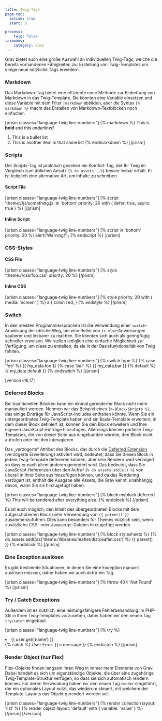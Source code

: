 ```yaml
---
title: Twig-Tags
page-toc:
  active: true
  start: 3

process:
    twig: false
taxonomy:
    category: docs
---
```


Grav bietet auch eine große Auswahl an individuellen Twig-Tags, welche die bereits vorhandenen Fähigkeiten zur Erstellung von Twig-Templates um einige neue nützliche Tags erweitern.

### Markdown

Das Markdown-Tag bietet eine effiziente neue Methode zur Einbettung von Markdown in das Twig-Template.  Sie könnten eine Variable einsetzen und diese Variable mit dem Filter `|markdown` abbilden, aber die Syntax `{% markdown %}` macht das Erstellen von Markdown-Textblöcken noch einfacher.

[prism classes="language-twig line-numbers"]
{% markdown %}
This is **bold** and this _underlined_

1. This is a bullet list
2. This is another item in that same list
{% endmarkdown %}
[/prism]

### Scripts

Der Scripts-Tag ist praktisch gesehen ein Komfort-Tag, der Ihr Twig im Vergleich zum üblichen Ansatz `{% do assets...%}` besser lesbar erhält.  Er ist lediglich eine alternative Art, um Inhalte zu schreiben.

#### Script File

[prism classes="language-twig line-numbers"]
{% script 'theme://js/something.js' in 'bottom' priority: 20 with { defer: true, async: true } %}
[/prism]

#### Inline Script

[prism classes="language-twig line-numbers"]
{% script in 'bottom' priority: 20 %}
    alert('Warning!');
{% endscript %}
[/prism]

### CSS-Styles

#### CSS File

[prism classes="language-twig line-numbers"]
{% style 'theme://css/foo.css' priority: 20 %}
[/prism]

#### Inline CSS

[prism classes="language-twig line-numbers"]
{% style priority: 20 with { media: 'screen' } %}
    a { color: red; }
{% endstyle %}
[/prism]

### Switch

In den meisten Programmiersprachen ist die Verwendung einer `switch`-Anweisung der übliche Weg, um eine Reihe von `is else`-Anweisungen sauberer und lesbarer zu machen.  Sie könnten sich auch als geringfügig schneller erweisen.  Wir stellen lediglich eine einfache Möglichkeit zur Verfügung, um diese zu erstellen, da sie in der Basisfunktionalität von Twig fehlten.

[prism classes="language-twig line-numbers"]
{% switch type %}
  {% case 'foo' %}
     {{ my_data.foo }}
  {% case 'bar' %}
     {{ my_data.bar }}
  {% default %}
     {{ my_data.default }}
{% endswitch %}
[/prism]

[version=16,17]
### Deferred Blocks

Bei traditionellen Blöcken kann ein einmal gerenderter Block nicht mehr manipuliert werden.  Nehmen wir das Beispiel eines `{%-Block-Skripts %}`, das einige Einträge für JavaScript-Includes enthalten könnte.  Wenn Sie ein untergeordnetes Twig-Template haben und ein Basis-Template erweitern, in dem dieser Block definiert ist, können Sie den Block erweitern und Ihre eigenen JavaScript-Einträge hinzufügen.  Allerdings können partielle Twig-Templates, die von dieser Seite aus eingebunden werden, den Block nicht aufrufen oder mit ihm interagieren.

Das „verzögerte“ Attribut des Blocks, das durch die [Deferred Extension](https://github.com/rybakit/twig-deferred-extension) (verzögerte Erweiterung) aktiviert wird, bedeutet, dass Sie diesen Block in jedem Twig-Template definieren können, aber sein Rendern wird verzögert, so dass er nach allem anderen gerendert wird. Das bedeutet, dass Sie JavaScript-Referenzen über den Aufruf `{% do assets.addJs() %}` von überall in Ihrer Seite aus hinzufügen können, und da das Rendering verzögert ist, enthält die Ausgabe alle Assets, die Grav kennt, unabhängig davon, wann Sie sie hinzugefügt haben.

[prism classes="language-twig line-numbers"]
{% block myblock deferred %}
    This will be rendered after everything else.
{% endblock %}
[/prism]

Es ist auch möglich, den Inhalt des übergeordneten Blocks mit dem aufgeschobenen Block unter Verwendung von `{{ parent() }}` zusammenzuführen. Dies kann besonders für Themes nützlich sein, wenn zusätzliche CSS- oder Javascript-Dateien hinzugefügt werden.

[prism classes="language-twig line-numbers"]
{% block stylesheets %}
    <!-- Additional css library -->
    {% do assets.addCss('theme://libraries/leaflet/dist/leaflet.css') %}
    {{ parent() }}
{% endblock %}
[/prism]

### Eine Exception auslösen

Es gibt bestimmte Situationen, in denen Sie eine Exception manuell auslösen müssen, daher haben wir auch dafür ein Tag.

[prism classes="language-twig line-numbers"]
{% throw 404 'Not Found' %}
[/prism]

### Try / Catch Exceptions

Außerdem ist es nützlich, eine leistungsfähigere Fehlerbehandlung im PHP-Stil in Ihren Twig-Templates vorzusehen, daher haben wir den neuen Tag `try/catch` eingebaut.

[prism classes="language-twig line-numbers"]
{% try %}
   <li>{{ user.get('name') }}</li>
{% catch %}
   User Error: {{ e.message }}
{% endcatch %}
[/prism]

### Render Object (nur Flex)

Flex-Objekte finden langsam ihren Weg in immer mehr Elemente von Grav.  Dabei handelt es sich um eigenständige Objekte, die über eine zugehörige Twig-Template-Struktur verfügen, so dass sie sich automatisch rendern können.  Für deren Verwendung haben wir den neuen Tag `render` eingeführt, der ein optionales Layout nutzt, das wiederum steuert, mit welchem der Template-Layouts das Objekt gerendert werden soll.

[prism classes="language-twig line-numbers"]
{% render collection layout: 'list' %}
{% render object layout: 'default' with { variable: 'value' } %}
[/prism]
[/version]
